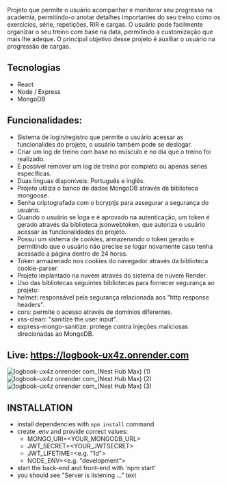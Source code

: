 Projeto que permite o usuário acompanhar e monitorar seu progresso na academia, permitindo-o anotar detalhes importantes do seu treino como os exercícios, série, repetições, RIR e cargas. O usuário pode facilmente organizar o seu treino com base na data, permitindo a customização que mais lhe adeque. O principal objetivo desse projeto é auxiliar o usuário na progressão de cargas.

## Tecnologias
- React
- Node / Express
- MongoDB

## Funcionalidades: 
- Sistema de login/registro que permite o usuário acessar as funcionalides do projeto, o usuário também pode se deslogar.
- Criar um log de treino com base no músculo e no dia que o treino foi realizado.
- É possível remover um log de treino por completo ou apenas séries específicas.
- Duas línguas disponíveis: Português e inglês.
- Projeto utiliza o banco de dados MongoDB através da biblioteca mongoose.
- Senha criptografada com o bcryptjs para assegurar a segurança do usuário.
- Quando o usuário se loga e é aprovado na autenticação, um token é gerado através da biblioteca jsonwebtoken, que autoriza o usuário acessar as funcionalidades do projeto.
- Possui um sistema de cookies, armazenando o token gerado e permitindo que o usuário não precise se logar novamente caso tenha acessado a página dentro de 24 horas.
- Token armazenado nos cookies do navegador através da biblioteca cookie-parser.
- Projeto implantado na nuvem através do sistema de nuvem Render.
- Uso das bibliotecas seguintes bibliotecas para fornecer segurança ao projeto:
- helmet: responsável pela segurança relacionada aos "http response headers".
- cors: permite o acesso através de domínios diferentes.
- xss-clean: "sanitize the user input".
- express-mongo-sanitize: protege contra injeções maliciosas direcionadas ao MongoDB.

## Live: https://logbook-ux4z.onrender.com

![logbook-ux4z onrender com_(Nest Hub Max) (1)](https://user-images.githubusercontent.com/103163622/231005790-5c0886ca-9ea9-4364-803c-a607a9f1cdac.png)
![logbook-ux4z onrender com_(Nest Hub Max) (2)](https://user-images.githubusercontent.com/103163622/231005818-b11e3dc8-f882-4de5-80d5-28d9a30c0276.png)
![logbook-ux4z onrender com_(Nest Hub Max) (3)](https://user-images.githubusercontent.com/103163622/231005874-17d3c727-a7e6-44e9-8694-f7e5987b5b04.png)

## INSTALLATION
- install dependencies with `npm install` command
- create .env and provide correct values: 
  - MONGO_URI=<YOUR_MONGODB_URL> 
  - JWT_SECRET=<YOUR_JWTSECRET> 
  - JWT_LIFETIME=<e.g. "1d">
  - NODE_ENV=<e.g. "development">
- start the back-end and front-end with 'npm start'
- you should see "Server is listening ..." text
